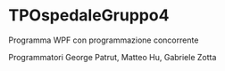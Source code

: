 # TPOspedaleGruppo4
 Programma WPF con programmazione concorrente
 
 Programmatori George Patrut, Matteo Hu, Gabriele Zotta
